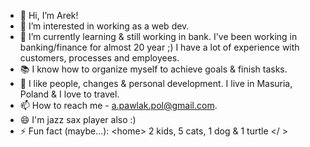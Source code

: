 - 👋 Hi, I’m Arek!
- 👀 I’m interested in working as a web dev. 
- 🌱 I’m currently learning & still working in bank. I've been working in banking/finance for almost 20 year ;) I have a lot of experience with customers, processes and employees.
- 📚 I know how to organize myself to achieve goals & finish tasks. 
- 💞️ I like people, changes & personal development. I live in Masuria, Poland & I love to travel.
- 📫 How to reach me - a.pawlak.pol@gmail.com.
- 😄 I'm jazz sax player also :)
- ⚡ Fun fact (maybe...): \<home> 2 kids, 5 cats, 1 dog & 1 turtle </ > 
